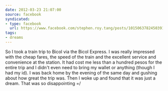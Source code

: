 ```yaml
---
date: 2012-03-23 21:07:00
source: facebook
syndicated:
- type: facebook
  url: https://www.facebook.com/stephen.roy.tang/posts/10150637824503912
tags:
- dreams
---
```


So I took a train trip to Bicol via the Bicol Express. I was really impressed with the cheap fares, the speed of the train and the excellent service and convenience at the station. It had cost me less than a hundred pesos for the entire trip and I didn't even need to bring my wallet or anything (though I had my id).  I was back home by the evening of the same day and gushing about how great the trip was. Then I woke up and found that it was just a dream. That was so disappointing =/